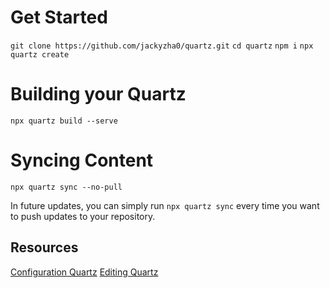 # Get Started

`git clone https://github.com/jackyzha0/quartz.git`
`cd quartz`
`npm i`
`npx quartz create`

# Building your Quartz

`npx quartz build --serve`

# Syncing Content

`npx quartz sync --no-pull`

In future updates, you can simply run `npx quartz sync` every time you want to push updates to your repository.


## Resources

[Configuration Quartz](https://quartz.jzhao.xyz/configuration)
[Editing Quartz](https://quartz.jzhao.xyz/layout)
